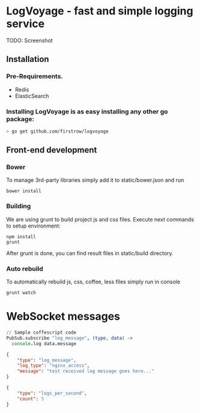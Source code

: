 # LogVoyage - fast and simple logging service

TODO: Screenshot

## Installation

### Pre-Requirements.
- Redis
- ElasticSearch

### Installing LogVoyage is as easy installing any other go package:
``` bash
> go get github.com/firstrow/logvoyage
```

## Front-end development
### Bower
To manage 3rd-party libraries simply add it to static/bower.json and run
```
bower install
```

### Building
We are using grunt to build project js and css files.
Execute next commands to setup environment:
```
npm install
grunt
```
After grunt is done, you can find result files in static/build directory.

### Auto rebuild  
To automatically rebuild js, css, coffee, less files simply run in console
```
grunt watch
```

# WebSocket messages
``` coffee
// Sample coffescript code
PubSub.subscribe "log_message", (type, data) ->
  console.log data.message
```
``` json
{
	"type": "log_message",
	"log_type": "nginx_access",
	"message": "test received log message goes here..."
}
```

``` json
{
	"type": "logs_per_second",
	"count": 5
}
```